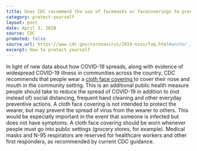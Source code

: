 ```yaml
---
title: Does CDC recommend the use of facemasks or facecoverings to prevent COVID-19?
category: protect-yourself
layout: post
date: April 3, 2020
source: CDC
promoted: false
source_url: https://www.cdc.gov/coronavirus/2019-ncov/faq.html#anchor_1584386949645
excerpt: How to protect yourself
---
```


In light of new data about how COVID-19 spreads, along with evidence of widespread COVID-19 illness in communities across the country, CDC recommends that people wear a <a href="https://www.cdc.gov/coronavirus/2019-ncov/prevent-getting-sick/cloth-face-cover.html"> cloth face covering </a>  to cover their nose and mouth in the community setting. This is an additional public health measure people should take to reduce the spread of COVID-19 in addition to (not instead of) social distancing, frequent hand cleaning and other everyday preventive actions. A cloth face covering is not intended to protect the wearer, but may prevent the spread of virus from the wearer to others. This would be especially important in the event that someone is infected but does not have symptoms. A cloth face covering should be worn whenever people must go into public settings (grocery stores, for example). Medical masks and N-95 respirators are reserved for healthcare workers and other first responders, as recommended by current CDC guidance.
